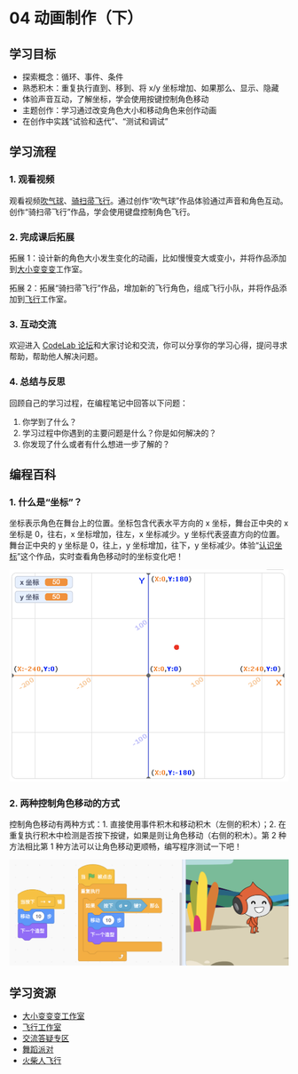 # 04 动画制作（下）

## 学习目标

* 探索概念：循环、事件、条件
* 熟悉积木：重复执行直到、移到、将 x/y 坐标增加、如果那么、显示、隐藏
* 体验声音互动，了解坐标，学会使用按键控制角色移动
* 主题创作：学习通过改变角色大小和移动角色来创作动画
* 在创作中实践“试验和迭代”、“测试和调试”

## **学习流程**

### 1. 观看视频

观看视频[吹气球](https://www.bilibili.com/video/BV1jT4y1K7iA?p=8)、[骑扫帚飞行](https://www.bilibili.com/video/BV1jT4y1K7iA?p=9)。通过创作“吹气球”作品体验通过声音和角色互动。创作“骑扫帚飞行”作品，学会使用键盘控制角色飞行。

### 2. 完成课后拓展

拓展 1：设计新的角色大小发生变化的动画，比如慢慢变大或变小，并将作品添加到[大小变变变](https://create.codelab.club/studios/350)工作室。



拓展 2：拓展“骑扫帚飞行”作品，增加新的飞行角色，组成飞行小队，并将作品添加到[飞行](https://create.codelab.club/studios/351/)工作室。



### 3. 互动交流

欢迎进入 [CodeLab 论坛](https://discuss.codelab.club/c/8-category/8)和大家讨论和交流，你可以分享你的学习心得，提问寻求帮助，帮助他人解决问题。

### 4. 总结与反思

回顾自己的学习过程，在编程笔记中回答以下问题：

1. 你学到了什么？
2. 学习过程中你遇到的主要问题是什么？你是如何解决的？
3. 你发现了什么或者有什么想进一步了解的？

## 编程百科

### 1. 什么是“坐标”？

坐标表示角色在舞台上的位置。坐标包含代表水平方向的 x 坐标，舞台正中央的 x 坐标是 0，往右，x 坐标增加，往左，x 坐标减少。y 坐标代表竖直方向的位置。舞台正中央的 y 坐标是 0，往上，y 坐标增加，往下，y 坐标减少。体验“[认识坐标](https://create.codelab.club/projects/1201/)”这个作品，实时查看角色移动时的坐标变化吧！

![](.gitbook/assets/4.1-zuo-biao-.png)

### 2. 两种控制角色移动的方式

控制角色移动有两种方式：1. 直接使用事件积木和移动积木（左侧的积木）；2. 在重复执行积木中检测是否按下按键，如果是则让角色移动（右侧的积木）。第 2 种方法相比第 1 种方法可以让角色移动更顺畅，编写程序测试一下吧！

![](.gitbook/assets/4.2-jiao-se-yi-dong-.png)

## 学习资源

* [大小变变变工作室](https://create.codelab.club/studios/350)
* [飞行工作室](https://create.codelab.club/studios/351/)
* [交流答疑专区](https://discuss.codelab.club/c/8-category/32-category/32)
* [舞蹈派对](https://create.codelab.club/projects/1533/)
* [火柴人飞行](https://create.codelab.club/projects/4318/)

